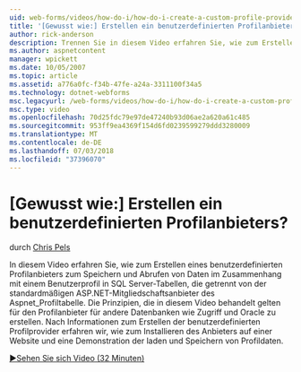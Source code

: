 ```yaml
---
uid: web-forms/videos/how-do-i/how-do-i-create-a-custom-profile-provider
title: '[Gewusst wie:] Erstellen ein benutzerdefinierten Profilanbieters? | Microsoft-Dokumentation'
author: rick-anderson
description: Trennen Sie in diesem Video erfahren Sie, wie zum Erstellen eines benutzerdefinierten Profilanbieters zum Speichern und Abrufen von Daten im Zusammenhang mit einem Benutzerprofil in SQL Server-Tabellen von t...
ms.author: aspnetcontent
manager: wpickett
ms.date: 10/05/2007
ms.topic: article
ms.assetid: a776a0fc-f34b-47fe-a24a-3311100f34a5
ms.technology: dotnet-webforms
msc.legacyurl: /web-forms/videos/how-do-i/how-do-i-create-a-custom-profile-provider
msc.type: video
ms.openlocfilehash: 70d25fdc79e97de47240b93d06ae2a620a61c485
ms.sourcegitcommit: 953ff9ea4369f154d6fd0239599279ddd3280009
ms.translationtype: MT
ms.contentlocale: de-DE
ms.lasthandoff: 07/03/2018
ms.locfileid: "37396070"
---
```

<a name="how-do-i-create-a-custom-profile-provider"></a>[Gewusst wie:] Erstellen ein benutzerdefinierten Profilanbieters?
====================
durch [Chris Pels](https://twitter.com/chrispels)

In diesem Video erfahren Sie, wie zum Erstellen eines benutzerdefinierten Profilanbieters zum Speichern und Abrufen von Daten im Zusammenhang mit einem Benutzerprofil in SQL Server-Tabellen, die getrennt von der standardmäßigen ASP.NET-Mitgliedschaftsanbieter des Aspnet\_Profiltabelle. Die Prinzipien, die in diesem Video behandelt gelten für den Profilanbieter für andere Datenbanken wie Zugriff und Oracle zu erstellen. Nach Informationen zum Erstellen der benutzerdefinierten Profilprovider erfahren wir, wie zum Installieren des Anbieters auf einer Website und eine Demonstration der laden und Speichern von Profildaten.

[&#9654;Sehen Sie sich Video (32 Minuten)](https://channel9.msdn.com/Blogs/ASP-NET-Site-Videos/how-do-i-create-a-custom-profile-provider)
